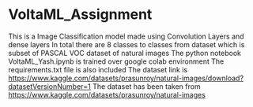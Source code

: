 # VoltaML_Assignment
This is a Image Classification model made using Convolution Layers and dense layers 
In total there are 8 classes to classes from dataset which is subset of PASCAL VOC dataset of natural images 
The python notebook VoltaML_Yash.ipynb is trained over google colab environment 
The requirements.txt file is also included 
The dataset link is https://www.kaggle.com/datasets/prasunroy/natural-images/download?datasetVersionNumber=1 
The dataset has been taken from https://www.kaggle.com/datasets/prasunroy/natural-images
